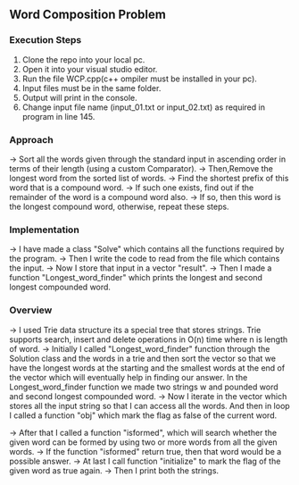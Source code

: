 ## Word Composition Problem

### Execution Steps
1) Clone the repo into your local pc.
2) Open it into your visual studio editor.
3) Run the file WCP.cpp(c++ ompiler must be installed in your pc).
4) Input files must be in the same folder.
5) Output will print in the console.
6) Change input file name (input_01.txt or input_02.txt) as required in program in line 145.

### Approach
-> Sort all the words given through the standard input in ascending order in terms of their length (using a custom Comparator).
-> Then,Remove the longest word from the sorted list of words. 
-> Find the shortest prefix of this word that is a compound word. 
-> If such one exists, find out if the remainder of the word is a compound word also. 
-> If so, then this word is the longest compound word, otherwise, repeat these steps.
### Implementation
-> I have made a class "Solve" which contains all the functions required by the program.
-> Then I write the code to read from the file which contains the input.
-> Now I store that input in a vector "result".
-> Then I made a function "Longest_word_finder" which prints the longest and  second longest compounded word.

### Overview 
-> I used Trie data structure its a special tree that stores strings. Trie supports search, insert and delete operations in O(n) time where n is length of word.
-> Initially I called "Longest_word_finder" function through the Solution class and  the words in a trie and then sort the vector so that we have the longest words at the starting and the smallest words at the end of the vector which will eventually help in finding our answer. In the Longest_word_finder function we made two strings w and pounded word and second longest compounded word.
-> Now I iterate in the vector which stores all the input string so that I can access all the words. And then in loop I called a function "obj" which mark the flag as false of the current word.

-> After that I called a function "isformed", which will search whether the given word can be formed by using two or more words from all the given words.
-> If the function "isformed" return true, then that word would be a possible answer.
-> At last I call function "initialize" to mark the flag of the given word as true again. 
-> Then I print both the strings.








